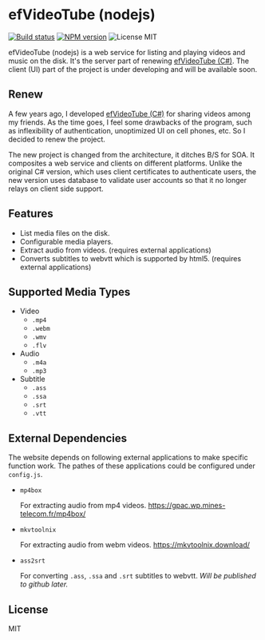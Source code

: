 # efVideoTube (nodejs)

[![Build status][travis-image]][travis-url]
[![NPM version][npm-image]][npm-url]
![License MIT](https://img.shields.io/badge/license-MIT-blue.svg)

efVideoTube (nodejs) is a web service for listing and playing videos and music on the disk.
It's the server part of renewing [efVideoTube (C#)](https://github.com/ef-tools/efVideoTube-cs).
The client (UI) part of the project is under developing and will be available soon.


## Renew

A few years ago, I developed [efVideoTube (C#)](https://github.com/ef-tools/efVideoTube-cs) for sharing videos among my friends.
As the time goes, I feel some drawbacks of the program, such as inflexibility of authentication, unoptimized UI on cell phones, etc.
So I decided to renew the project.

The new project is changed from the architecture, it ditches B/S for SOA.
It composites a web service and clients on different platforms.
Unlike the original C# version, which uses client certificates to authenticate users, the new version uses database to validate user accounts so that it no longer relays on client side support.


## Features

- List media files on the disk.
- Configurable media players.
- Extract audio from videos. (requires external applications)
- Converts subtitles to webvtt which is supported by html5. (requires external applications)


## Supported Media Types

- Video
  - `.mp4`
  - `.webm`
  - `.wmv`
  - `.flv`
- Audio
  - `.m4a`
  - `.mp3`
- Subtitle
  - `.ass`
  - `.ssa`
  - `.srt`
  - `.vtt`


## External Dependencies

The website depends on following external applications to make specific function work.
The pathes of these applications could be configured under `config.js`.

- `mp4box`

    For extracting audio from mp4 videos.
    https://gpac.wp.mines-telecom.fr/mp4box/

- `mkvtoolnix`

    For extracting audio from webm videos.
    https://mkvtoolnix.download/

- `ass2srt`

    For converting `.ass`, `.ssa` and `.srt` subtitles to webvtt.
    *Will be published to github later.*


## License

MIT


[travis-image]: https://img.shields.io/travis/ef-tools/efVideoTube-js.svg?style=flat-square
[travis-url]: https://travis-ci.org/ef-tools/efVideoTube-js
[npm-image]: https://img.shields.io/npm/v/ef-video-tube.svg?style=flat-square
[npm-url]: https://npmjs.org/package/ef-video-tube